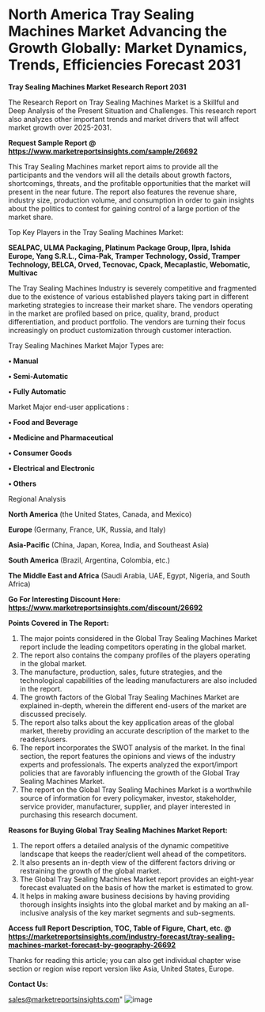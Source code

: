  # North America Tray Sealing Machines Market Advancing the Growth Globally: Market Dynamics, Trends, Efficiencies Forecast 2031

<strong>Tray Sealing Machines Market Research Report 2031</strong>

The Research Report on Tray Sealing Machines Market is a Skillful and Deep Analysis of the Present Situation and Challenges. This research report also analyzes other important trends and market drivers that will affect market growth over 2025-2031.

<strong>Request Sample Report @ <a href=https://www.marketreportsinsights.com/sample/26692>https://www.marketreportsinsights.com/sample/26692</a></strong>

This Tray Sealing Machines market report aims to provide all the participants and the vendors will all the details about growth factors, shortcomings, threats, and the profitable opportunities that the market will present in the near future. The report also features the revenue share, industry size, production volume, and consumption in order to gain insights about the politics to contest for gaining control of a large portion of the market share.

Top Key Players in the Tray Sealing Machines Market:

<strong>SEALPAC, ULMA Packaging, Platinum Package Group, Ilpra, Ishida Europe, Yang S.R.L., Cima-Pak, Tramper Technology, Ossid, Tramper Technology, BELCA, Orved, Tecnovac, Cpack, Mecaplastic, Webomatic, Multivac</strong>

The Tray Sealing Machines Industry is severely competitive and fragmented due to the existence of various established players taking part in different marketing strategies to increase their market share. The vendors operating in the market are profiled based on price, quality, brand, product differentiation, and product portfolio. The vendors are turning their focus increasingly on product customization through customer interaction.

Tray Sealing Machines Market Major Types are:

<strong>• Manual

• Semi-Automatic

• Fully Automatic</strong>

Market Major end-user applications :

<strong>• Food and Beverage

• Medicine and Pharmaceutical

• Consumer Goods

• Electrical and Electronic

• Others</strong>

Regional Analysis

</u><strong><b>North America</b></strong> (the United States, Canada, and Mexico)

<strong><b>Europe </b></strong>(Germany, France, UK, Russia, and Italy)

<strong><b>Asia-Pacific</b></strong> (China, Japan, Korea, India, and Southeast Asia)

<strong><b>South America</b></strong> (Brazil, Argentina, Colombia, etc.)

<strong><b>The Middle East and Africa</b></strong> (Saudi Arabia, UAE, Egypt, Nigeria, and South Africa)

<strong>Go For Interesting Discount Here: <a href=https://www.marketreportsinsights.com/discount/26692>https://www.marketreportsinsights.com/discount/26692</a></strong>

<strong>Points Covered in The Report:</strong>
<ol>
  <li>The major points considered in the Global Tray Sealing Machines Market report include the leading competitors operating in the global market.</li>
  <li>The report also contains the company profiles of the players operating in the global market.</li>
  <li>The manufacture, production, sales, future strategies, and the technological capabilities of the leading manufacturers are also included in the report.</li>
  <li>The growth factors of the Global Tray Sealing Machines Market are explained in-depth, wherein the different end-users of the market are discussed precisely.</li>
  <li>The report also talks about the key application areas of the global market, thereby providing an accurate description of the market to the readers/users.</li>
  <li>The report incorporates the SWOT analysis of the market. In the final section, the report features the opinions and views of the industry experts and professionals. The experts analyzed the export/import policies that are favorably influencing the growth of the Global Tray Sealing Machines Market.</li>
  <li>The report on the Global Tray Sealing Machines Market is a worthwhile source of information for every policymaker, investor, stakeholder, service provider, manufacturer, supplier, and player interested in purchasing this research document.</li>
</ol>
<strong>Reasons for Buying Global Tray Sealing Machines Market Report:</strong>

<ol>
  <li>The report offers a detailed analysis of the dynamic competitive landscape that keeps the reader/client well ahead of the competitors.</li>
  <li>It also presents an in-depth view of the different factors driving or restraining the growth of the global market.</li>
  <li>The Global Tray Sealing Machines Market report provides an eight-year forecast evaluated on the basis of how the market is estimated to grow.</li>
  <li>It helps in making aware business decisions by having providing thorough insights insights into the global market and by making an all-inclusive analysis of the key market segments and sub-segments.</li>
</ol>
<strong>Access full Report Description, TOC, Table of Figure, Chart, etc. @ <a href=https://marketreportsinsights.com/industry-forecast/tray-sealing-machines-market-forecast-by-geography-26692>https://marketreportsinsights.com/industry-forecast/tray-sealing-machines-market-forecast-by-geography-26692</a></strong>


Thanks for reading this article; you can also get individual chapter wise section or region wise report version like Asia, United States, Europe.

<strong>Contact Us:</strong>

sales@marketreportsinsights.com"
![image](https://github.com/user-attachments/assets/6d10567b-0b98-4cbd-a6bc-ab8522c16672)
